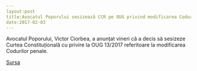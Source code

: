 ```yaml
---
layout:post
title:Avocatul Poporului sesizează CCR pe OUG privind modificarea Codurilor penale
date:2017-02-03
---
```


Avocatul Poporului, Victor Ciorbea, a anunțat vineri că a decis să sesizeze Curtea Constituțională cu privire la OUG 13/2017 referitoare la modificarea Codurilor penale.


[Sursa](http://www.agerpres.ro/justitie/2017/02/03/anunt-avocatul-poporului-victor-ciorbea-face-declaratii-la-ora-11-30-10-45-00)
